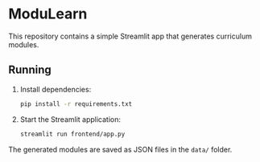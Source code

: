 # ModuLearn

This repository contains a simple Streamlit app that generates curriculum modules.

## Running

1. Install dependencies:
   ```bash
   pip install -r requirements.txt
   ```
2. Start the Streamlit application:
   ```bash
   streamlit run frontend/app.py
   ```

The generated modules are saved as JSON files in the `data/` folder.

